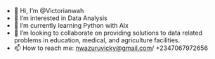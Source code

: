 - 👋 Hi, I’m @Victorianwah
- 👀 I’m interested in Data Analysis
- 🌱 I’m currently learning Python with Alx
- 💞️ I’m looking to collaborate on providing solutions to data related problems in education, medical, and agriculture facilities.
- 📫 How to reach me: nwazuruvicky@gmail.com/ +2347067972656

<!---
PRINCESSCHI/PRINCESSCHI is a ✨ special ✨ repository because its `README.md` (this file) appears on your GitHub profile.
You can click the Preview link to take a look at your changes.
--->
